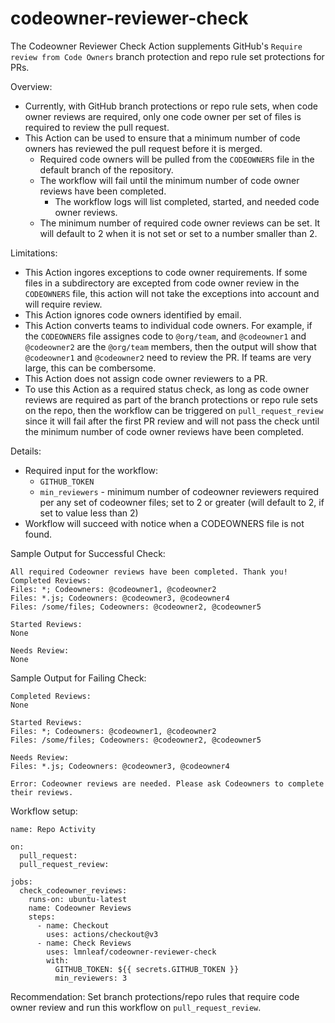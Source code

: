 # codeowner-reviewer-check

The Codeowner Reviewer Check Action supplements GitHub's `Require review from Code Owners` branch protection and repo rule set protections for PRs.  

Overview:
* Currently, with GitHub branch protections or repo rule sets, when code owner reviews are required, only one code owner per set of files is required to review the pull request.
* This Action can be used to ensure that a minimum number of code owners has reviewed the pull request before it is merged.
  * Required code owners will be pulled from the `CODEOWNERS` file in the default branch of the repository.
  * The workflow will fail until the minimum number of code owner reviews have been completed.
    * The workflow logs will list completed, started, and needed code owner reviews.
  * The minimum number of required code owner reviews can be set. It will default to 2 when it is not set or set to a number smaller than 2.

Limitations:
* This Action ingores exceptions to code owner requirements. If some files in a subdirectory are excepted from code owner review in the `CODEOWNERS` file, this action will not take the exceptions into account and will require review.
* This Action ignores code owners identified by email.
* This Action converts teams to individual code owners. For example, if the `CODEOWNERS` file assignes code to `@org/team`, and `@codeowner1` and `@codeowner2` are the `@org/team` members, then the output will show that `@codeowner1` and `@codeowner2` need to review the PR. If teams are very large, this can be combersome.
* This Action does not assign code owner reviewers to a PR.
* To use this Action as a required status check, as long as code owner reviews are required as part of the branch protections or repo rule sets on the repo, then the workflow can be triggered on `pull_request_review` since it will fail after the first PR review and will not pass the check until the minimum number of code owner reviews have been completed.

Details:
* Required input for the workflow:
  * `GITHUB_TOKEN`
  * `min_reviewers` - minimum number of codeowner reviewers required per any set of codeowner files; set to 2 or greater (will default to 2, if set to value less than 2)
* Workflow will succeed with notice when a CODEOWNERS file is not found.

Sample Output for Successful Check:
```
All required Codeowner reviews have been completed. Thank you!
Completed Reviews: 
Files: *; Codeowners: @codeowner1, @codeowner2
Files: *.js; Codeowners: @codeowner3, @codeowner4
Files: /some/files; Codeowners: @codeowner2, @codeowner5

Started Reviews: 
None

Needs Review: 
None
```

Sample Output for Failing Check:
```
Completed Reviews: 
None

Started Reviews:
Files: *; Codeowners: @codeowner1, @codeowner2
Files: /some/files; Codeowners: @codeowner2, @codeowner5

Needs Review: 
Files: *.js; Codeowners: @codeowner3, @codeowner4

Error: Codeowner reviews are needed. Please ask Codeowners to complete their reviews.
```

Workflow setup:

```
name: Repo Activity

on: 
  pull_request:
  pull_request_review:

jobs:
  check_codeowner_reviews:
    runs-on: ubuntu-latest
    name: Codeowner Reviews
    steps:
      - name: Checkout
        uses: actions/checkout@v3
      - name: Check Reviews
        uses: lmnleaf/codeowner-reviewer-check
        with:
          GITHUB_TOKEN: ${{ secrets.GITHUB_TOKEN }}
          min_reviewers: 3
```

Recommendation: Set branch protections/repo rules that require code owner review and run this workflow on `pull_request_review`.
